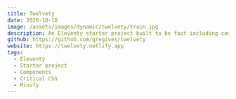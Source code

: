 ```yaml
---
title: Twelvety
date: 2020-10-18
image: /assets/images/dynamic/twelvety/train.jpg
description: An Eleventy starter project built to be fast including component architecture and pipelines for CSS and JavaScript.
github: https://github.com/gregives/twelvety
website: https://twelvety.netlify.app
tags:
  - Eleventy
  - Starter project
  - Components
  - Critical CSS
  - Minify
---
```

